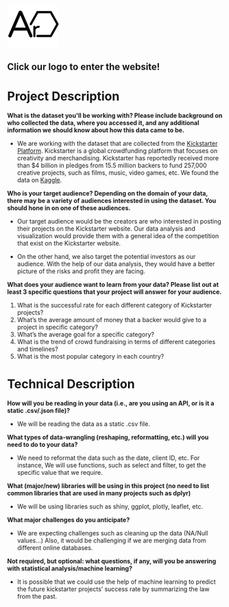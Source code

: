 [<img src="www/Ar.png"
     alt="Kickstarter Data Visualization"
     style="width: 120px;"/>](https://hwbao.shinyapps.io/info201_final/)
## Click our logo to enter the website!

# Project Description

**What is the dataset you'll be working with?  Please include background on who collected the data, where you accessed it, and any additional information we should know about how this data came to be.**

- We are working with the dataset that are collected from the [Kickstarter Platform](https://www.kickstarter.com). Kickstarter is a global crowdfunding platform that focuses on creativity and merchandising. Kickstarter has reportedly received more than $4 billion in pledges from 15.5 million backers to fund 257,000 creative projects, such as films, music, video games, etc.
We found the data on [Kaggle](https://www.kaggle.com/kemical/kickstarter-projects).

**Who is your target audience?  Depending on the domain of your data, there may be a variety of audiences interested in using the dataset.  You should hone in on one of these audiences.**
	
- Our target audience would be the creators are who interested in posting their projects on the Kickstarter website. Our data analysis and visualization would provide them with a general idea of the competition that exist on the Kickstarter website. 

- On the other hand, we also target the potential investors as our audience. With the help of our data analysis, they would have a better picture of the risks and profit they are facing. 


**What does your audience want to learn from your data?  Please list out at least 3 specific questions that your project will answer for your audience.**

1. What is the successful rate for each different category of Kickstarter projects?
2. What’s the average amount of money that a backer would give to a project in specific category?
3. What’s the average goal for a specific category?
4. What is the trend of crowd fundraising in terms of different categories and timelines?
5. What is the most popular category in each country?

# Technical Description
**How will you be reading in your data (i.e., are you using an API, or is it a static .csv/.json file)?**

- We will be reading the data as a static .csv file.

**What types of data-wrangling (reshaping, reformatting, etc.) will you need to do to your data?**
- We need to reformat the data such as the date, client ID, etc. For instance, We will use functions, such as select and filter, to get the specific value that we require.

**What (major/new) libraries will be using in this project (no need to list common libraries that are used in many projects such as dplyr)**

- We will be using libraries such as shiny, ggplot, plotly, leaflet, etc.

**What major challenges do you anticipate?**

- We are expecting challenges such as cleaning up the data (NA/Null values...)
Also, it would be challenging if we are merging data from different online databases. 

**Not required, but optional: what questions, if any, will you be answering with statistical analysis/machine learning?**

- It is possible that we could use the help of machine learning to predict the future kickstarter projects’ success rate by summarizing the law from the past.
